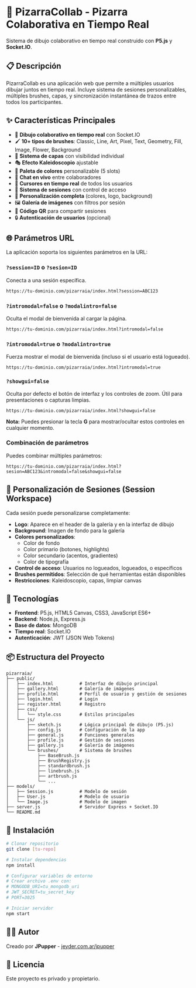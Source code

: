 # 🎨 PizarraCollab - Pizarra Colaborativa en Tiempo Real

Sistema de dibujo colaborativo en tiempo real construido con **P5.js** y **Socket.IO**.

## 📋 Descripción

PizarraCollab es una aplicación web que permite a múltiples usuarios dibujar juntos en tiempo real. Incluye sistema de sesiones personalizables, múltiples brushes, capas, y sincronización instantánea de trazos entre todos los participantes.

## ✨ Características Principales

- 🎨 **Dibujo colaborativo en tiempo real** con Socket.IO
- 🖌️ **10+ tipos de brushes**: Classic, Line, Art, Pixel, Text, Geometry, Fill, Image, Flower, Background
- 📐 **Sistema de capas** con visibilidad individual
- 🎭 **Efecto Kaleidoscopio** ajustable
- 🎨 **Paleta de colores** personalizable (5 slots)
- 💬 **Chat en vivo** entre colaboradores
- 👥 **Cursores en tiempo real** de todos los usuarios
- 🔐 **Sistema de sesiones** con control de acceso
- 🎨 **Personalización completa** (colores, logo, background)
- 🖼️ **Galería de imágenes** con filtros por sesión
- 📱 **Código QR** para compartir sesiones
- 🔒 **Autenticación de usuarios** (opcional)

## 🌐 Parámetros URL

La aplicación soporta los siguientes parámetros en la URL:

### `?session=ID` o `?sesion=ID`
Conecta a una sesión específica.
```
https://tu-dominio.com/pizarraia/index.html?session=ABC123
```

### `?intromodal=false` o `?modalintro=false`
Oculta el modal de bienvenida al cargar la página.
```
https://tu-dominio.com/pizarraia/index.html?intromodal=false
```

### `?intromodal=true` o `?modalintro=true`
Fuerza mostrar el modal de bienvenida (incluso si el usuario está logueado).
```
https://tu-dominio.com/pizarraia/index.html?intromodal=true
```

### `?showgui=false`
Oculta por defecto el botón de interfaz y los controles de zoom. Útil para presentaciones o capturas limpias.
```
https://tu-dominio.com/pizarraia/index.html?showgui=false
```
**Nota:** Puedes presionar la tecla **G** para mostrar/ocultar estos controles en cualquier momento.

### Combinación de parámetros
Puedes combinar múltiples parámetros:
```
https://tu-dominio.com/pizarraia/index.html?sesion=ABC123&intromodal=false&showgui=false
```

## 🎨 Personalización de Sesiones (Session Workspace)

Cada sesión puede personalizarse completamente:

- **Logo**: Aparece en el header de la galería y en la interfaz de dibujo
- **Background**: Imagen de fondo para la galería
- **Colores personalizados**:
  - Color de fondo
  - Color primario (botones, highlights)
  - Color secundario (acentos, gradientes)
  - Color de tipografía
- **Control de acceso**: Usuarios no logueados, logueados, o específicos
- **Brushes permitidos**: Selección de qué herramientas están disponibles
- **Restricciones**: Kaleidoscopio, capas, limpiar canvas

## 🚀 Tecnologías

- **Frontend**: P5.js, HTML5 Canvas, CSS3, JavaScript ES6+
- **Backend**: Node.js, Express.js
- **Base de datos**: MongoDB
- **Tiempo real**: Socket.IO
- **Autenticación**: JWT (JSON Web Tokens)

## 📦 Estructura del Proyecto

```
pizarraia/
├── public/
│   ├── index.html          # Interfaz de dibujo principal
│   ├── gallery.html        # Galería de imágenes
│   ├── profile.html        # Perfil de usuario y gestión de sesiones
│   ├── login.html          # Login
│   ├── register.html       # Registro
│   ├── css/
│   │   └── style.css       # Estilos principales
│   └── js/
│       ├── sketch.js       # Lógica principal de dibujo (P5.js)
│       ├── config.js       # Configuración de la app
│       ├── general.js      # Funciones generales
│       ├── profile.js      # Gestión de sesiones
│       ├── gallery.js      # Galería de imágenes
│       └── brushes/        # Sistema de brushes
│           ├── BaseBrush.js
│           ├── BrushRegistry.js
│           ├── standardbrush.js
│           ├── linebrush.js
│           ├── artbrush.js
│           └── ...
├── models/
│   ├── Session.js          # Modelo de sesión
│   ├── User.js             # Modelo de usuario
│   └── Image.js            # Modelo de imagen
├── server.js               # Servidor Express + Socket.IO
└── README.md

```

## 🔧 Instalación

```bash
# Clonar repositorio
git clone [tu-repo]

# Instalar dependencias
npm install

# Configurar variables de entorno
# Crear archivo .env con:
# MONGODB_URI=tu_mongodb_uri
# JWT_SECRET=tu_secret_key
# PORT=3025

# Iniciar servidor
npm start
```

## 👨‍💻 Autor

Creado por **JPupper** - [jeyder.com.ar/jpupper](https://jeyder.com.ar/jpupper/)

## 📄 Licencia

Este proyecto es privado y propietario.
